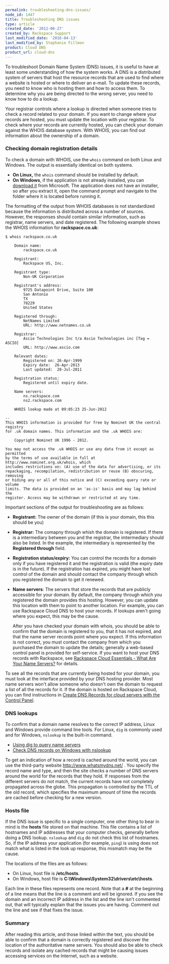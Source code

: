 ```yaml
---
permalink: troubleshooting-dns-issues/
node_id: 1447
title: Troubleshooting DNS issues
type: article
created_date: '2012-06-27'
created_by: Rackspace Support
last_modified_date: '2016-04-13'
last_modified_by: Stephanie Fillmon
product: Cloud DNS
product_url: cloud-dns
---
```


To troubleshoot Domain Name System (DNS) issues, it is useful to have at
least some understanding of how the system works. A DNS is a distributed
system of servers that host the resource records that are used to find
where a website is hosted or where to deliver an e-mail. To update these
records, you need to know who is hosting them and how to access them. To
determine why you are being directed to the wrong server, you need to
know how to do a lookup.

Your registrar controls where a lookup is directed when someone tries to
check a record related to your domain. If you want to change where your
records are hosted, you must update the location with your registrar. To
check where your records are currently hosted, you can check your domain
against the WHOIS database system. With WHOIS, you can find out
information about the ownership of a domain.

### Checking domain registration details

To check a domain with WHOIS, use the `whois` command on both
Linux and Windows. The output is essentially identical on both systems.

-   **On Linux,** the `whois` command should be installed by default.
-   **On Windows**, if the application is not already installed, you can
    [download it](http://technet.microsoft.com/en-us/sysinternals/bb897435.aspx) from Microsoft.
    The application does not have an installer, so after you extract it,
    open the command prompt and navigate to the folder where it is
    located before running it.

The formatting of the output from WHOIS databases is not standardized
because the information is distributed across a number of sources.
However, the responses should contain similar information, such as
registrar, name servers, and date registered. The following example
shows the WHOIS information for **rackspace.co.uk**:

    $ whois rackspace.co.uk

        Domain name:
            rackspace.co.uk

        Registrant:
            Rackspace US, Inc.

        Registrant type:
            Non-UK Corporation

        Registrant's address:
            9725 Datapoint Drive, Suite 100
            San Antonio
            TX
            78229
            United States

        Registered through:
            NetNames Limited
            URL: http://www.netnames.co.uk

        Registrar:
            Ascio Technologies Inc t/a Ascio Technologies inc [Tag = ASCIO]
            URL: http://www.ascio.com

        Relevant dates:
            Registered on: 26-Apr-1999
            Expiry date:  26-Apr-2013
            Last updated:  28-Jul-2011

        Registration status:
            Registered until expiry date.

        Name servers:
            ns.rackspace.com
            ns2.rackspace.com

        WHOIS lookup made at 09:05:23 25-Jun-2012

    --
    This WHOIS information is provided for free by Nominet UK the central registry
    for .uk domain names. This information and the .uk WHOIS are:

        Copyright Nominet UK 1996 - 2012.

    You may not access the .uk WHOIS or use any data from it except as permitted
    by the terms of use available in full at http://www.nominet.org.uk/whois, which
    includes restrictions on: (A) use of the data for advertising, or its
    repackaging, recompilation, redistribution or reuse (B) obscuring, removing
    or hiding any or all of this notice and (C) exceeding query rate or volume
    limits. The data is provided on an 'as-is' basis and may lag behind the
    register. Access may be withdrawn or restricted at any time.

Important sections of the output for troubleshooting are as follows:

-   **Registrant:** The owner of the domain (if this is your domain,
    this this should be you)
-   **Registrar:** The comapny through whish the domain is registered.
    If there is a intermediary between you and the registrar, the
    imtermediary should also be listed. In the example, the intermediary
    is represented by the **Registered through** field.
-   **Registration status/expiry:** You can control the records for a
    domain only if you have registered it and the registration is valid
    (the expiry date is in the future). If the registration has expired,
    you might have lost control of the domain and should contact the
    company through which you registered the domain to get it renewed.
-   **Name servers**: The servers that store the records that are
    publicly accessible for your domain. By default, the company through
    which you registered the domain provides this hosting. However, you
    can update this location with them to point to another location. For
    example, you can use Rackspace Cloud DNS to host your records. If
    lookups aren't going where you expect, this may be the cause.

    After you have checked your domain with whois, you should be able to
    confirm that the domain is registered to you, that it has not
    expired, and that the name server records point where you expect. If
    this information is not correct, you must contact the company from
    which you purchased the domain to update the details; generally a
    web-based control panel is provided for self-service. If you want to
    host your DNS records with Rackspace, see [Rackspace Cloud Essentials - What Are Your Name Servers?](/how-to/rackspace-cloud-essentials-what-are-your-name-servers)
    for details.

To see all the records that are currently being hosted for your domain,
you must look at the interface provided by your DNS hosting provider.
Most name servers won't allow someone who doesn't own the domain to
request a list of all the records for it. If the domain is hosted on
Rackspace Cloud, you can find instructions in [Create DNS Records for cloud servers with the Control Panel](/how-to/create-dns-records-for-cloud-servers-with-the-control-panel).

### DNS lookups

To confirm that a domain name resolves to the correct IP address, Linux
and Windows provide command line tools. For Linux, `dig` is commonly used
and for Windows, `nslookup` is the built-in command.

-  [Using dig to query name servers](/how-to/using-dig-to-query-nameservers)
-  [Check DNS records on Windows with nslookup](/how-to/nslookup-checking-dns-records-on-windows)

To get an indication of how a record is cached around the world, you can
use the third-party website <http://www.whatsmydns.net/> . You specify
the record name and type, and then the site checks a number of DNS
servers around the world for the records that they hold. If responses
from the different servers do not match, the current records have not
completely propagated across the globe. This propagation is controlled
by the TTL of the old record, which specifies the maximum amount of time
the records are cached before checking for a new version.

### Hosts file

If the DNS issue is specific to a single computer, one other thing to
bear in mind is the **hosts** file stored on that machine. This file
contains a list of hostnames and IP addresses that your computer checks,
generally before doing a DNS lookup. `nslookup` and `dig` do not check this
list of hostnames. So, if the IP address your application (for example,
`ping`) is using does not match what is listed in the look up response,
this mismatch may be the cause.

The locations of the files are as follows:

-   On Linux, host file is **/etc/hosts**.
-   On Windows, host file is
    **C:\\Windows\\System32\\drivers\\etc\\hosts**.

Each line in these files represents one record. Note that a **\#** at
the beginning of a line means that the line is a comment and will be
ignored. If you see the domain and an incorrect IP address in the list
and the line isn't commented out, that will typically explain that the
issues you are having. Comment out the line and see if that fixes the
issue.

### Summary

After reading this article, and those linked within the text, you should
be able to confirm that a domain is correctly registered and discover
the location of the authoritative name servers. You should also be able
to check records and isolate any cached records that might be causing
issues accessing services on the Internet, such as a website.
